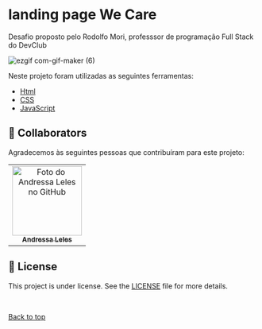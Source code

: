 
 <h1>landing page We Care</h1>

<p>Desafio proposto pelo Rodolfo Mori, professsor de programação Full Stack do DevClub</p>

![ezgif com-gif-maker (6)](https://user-images.githubusercontent.com/97634107/165162832-cc1fabf3-1ea7-4df9-97a7-622692490e58.gif)

Neste projeto foram utilizadas as seguintes ferramentas:

- [Html](https://developer.mozilla.org/pt-BR/docs/Web/HTML/Element/html/)  
- [CSS](https://developer.mozilla.org/pt-BR/docs/Web/CSS)  
- [JavaScript](https://developer.mozilla.org/pt-BR/docs/Web/JavaScript) 
## 🤝 Collaborators

Agradecemos às seguintes pessoas que contribuíram para este projeto:

<table>
  <tr>
    <td align="center">
      <a href="#">
        <img src="https://avatars.githubusercontent.com/u/97634107?s=400&u=3e62533020dcbde3eb6a5b33b909670337e2b2d3&v=4" width="140px;" alt="Foto do Andressa Leles no GitHub"/><br>
        <sub>
          <b>Andressa Leles</b>
        </sub>
      </a>
    </td>
    
  </tr>
</table>

## 📝 License

This project is under license. See the [LICENSE](LICENSE.md) file for more details.

&#xa0;

<a href="#top">Back to top</a>

